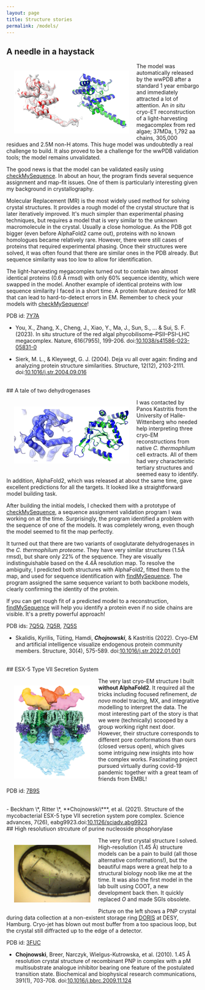```yaml
---
layout: page
title: Structure stories
permalink: /models/
---
```


## A needle in a haystack

<p>
<img src="/data/lhc_small.jpg" style="float:left;width:300px;margin:20px;">
The model was automatically released by the wwPDB after a standard 1 year embargo and immediately attracted a lot of attention. An <i>in situ</i> cryo-ET reconstruction of a light-harvesting megacomplex from red algae; 37MDa, 1,792 aa chains, 305,000 residues and 2.5M non-H atoms. This huge model was undoubtedly a real challenge to build. It also proved to be a challenge for the wwPDB validation tools; the model remains unvalidated.
</p>

The good news is that the model can be validated easily using [checkMySequence](https://gitlab.com/gchojnowski/checkmysequence). In about an hour, the program finds several sequence assignment and map-fit issues. One of them is particularly interesting given my background in crystallography.


Molecular Replacement (MR) is the most widely used method for solving crystal structures. It provides a rough model of the crystal structure that is later iteratively improved. It's much simpler than experimental phasing techniques, but requires a model that is very similar to the unknown macromolecule in the crystal. Usually a close homologue. As the PDB got bigger (even before AlphaFold2 came out), proteins with no known homologues became relatively rare. However, there were still cases of proteins that required experimental phasing. Once their structures were solved, it was often found that there are similar ones in the PDB already. But sequence similarity was too low to allow for identification.


The light-harvesting megacomplex turned out to contain two almost identical proteins (0.6 Å rmsd) with only 60% sequence identity, which were swapped in the model. Another example of identical proteins with low sequence similarity I faced in a short time. A protein feature desired for MR that can lead to hard-to-detect errors in EM. Remember to check your models with [checkMySequence](https://gitlab.com/gchojnowski/checkmysequence)!

PDB id: <a href="https://www.rcsb.org/structure/7Y7A">7Y7A</a>

 - You, X., Zhang, X., Cheng, J., Xiao, Y., Ma, J., Sun, S., ... & Sui, S. F. (2023). In situ structure of the red algal phycobilisome–PSII–PSI–LHC megacomplex. Nature, 616(7955), 199-206. doi:<a href="https://doi.org/10.1038/s41586-023-05831-0">10.1038/s41586-023-05831-0</a>

 - Sierk, M. L., & Kleywegt, G. J. (2004). Deja vu all over again: finding and analyzing protein structure similarities. Structure, 12(12), 2103-2111. doi:<a href="https://doi.org/10.1016/j.str.2004.09.016">10.1016/j.str.2004.09.016</a>


<br/>
## A tale of two dehydrogenases
<p>
<img src="/data/gamma_dehydro_small.jpg" style="float:left;width:300px;margin:20px;">

I was contacted by Panos Kastritis from the University of Halle-Wittenberg who needed help interpreting three cryo-EM reconstructions from native <i>C. thermophilum</i> cell extracts. All of them had very characteristic tertiary structures and seemed easy to identify. In addition, AlphaFold2, which was released at about the same time, gave excellent predictions for all the targets. It looked like a straightforward model building task.
</p>

After building the initial models, I checked them with a prototype of [checkMySequence](https://gitlab.com/gchojnowski/checkmysequence), a sequence assignment validation program I was working on at the time. Surprisingly, the program identified a problem with the sequence of one of the models. It was completely wrong, even though the model seemed to fit the map perfectly.

It turned out that there are two variants of oxoglutarate dehydrogenases in the _C. thermophilum proteome_. They have very similar structures (1.5Å rmsd), but share only 22% of the sequence. They are visually indistinguishable based on the 4.4Å resolution map. To resolve the ambiguity, I predicted both structures with AlphaFold2, fitted them to the map, and used for sequence identification with <a href="https://gitlab.com/gchojnowski/findMySequence">findMySequence</a>. The program assigned the same sequence variant to both backbone models, clearly confirming the identity of the protein.

If you can get rough fit of a predicted model to a reconstruction, <a href="https://gitlab.com/gchojnowski/findMySequence">findMySequence</a> will help you identify a protein even if no side chains are visible. It's a pretty powerful approach!

PDB ids: <a href="https://www.rcsb.org/structure/7Q5Q">7Q5Q</a>, <a href="https://www.rcsb.org/structure/7Q5R">7Q5R</a>, <a href="https://www.rcsb.org/structure/7Q5S">7Q5S</a>

 - Skalidis, Kyrilis, Tüting, Hamdi, ***Chojnowski***, & Kastritis (2022). Cryo-EM and artificial intelligence visualize endogenous protein community members. Structure, 30(4), 575-589. doi:<a href="https://doi.org/10.1016/j.str.2022.01.001">10.1016/j.str.2022.01.001</a>

<br/>
## ESX-5 Type VII Secretion System

<p>
<img src="/data/esx5_small.jpg" style="float:left;width:200px;margin:20px;">
The very last cryo-EM structure I built <b>without AlphaFold2</b>. It required all the tricks including focused refinement, <i>de novo</i> model tracing, MX, and integrative modelling to interpret the data. The most interesting part of the story is that we were (technically) scooped by a group working right next door. However, their structure corresponds to different pore conformations than ours (closed versus open), which gives some intriguing new insights into how the complex works.
Fascinating project pursued virtually during covid-19 pandemic together with a great team of friends from EMBL!
</p>

PDB id: <a href="https://www.rcsb.org/structure/7B9S">7B9S</a>

<br/>
 - Beckham \*, Ritter \*, **Chojnowski\***, et al. (2021). Structure of the mycobacterial ESX-5 type VII secretion system pore complex. Science advances, 7(26), eabg9923.doi:<a href="https://doi.org/10.1126/sciadv.abg9923">10.1126/sciadv.abg9923</a>

<br/>
## High resolutiuon strcuture of purine nucleoside phosphorylase
<p>
<img src="/data/pnp_small.jpg" style="float:left;width:200px;margin:20px;">
The very first crystal structure I solved. High-resolution (1.45 Å) structure models can be a pain to build (all those alternative conformations!), but the beautiful maps were a great help to a structural biology noob like me at the time. It was also the first model in the lab built using COOT, a new development back then. It quickly replaced <i>O</i> and made SGIs obsolete. 
</p>

Picture on the left shows a PNP crystal during data collection at a non-existent storage ring <a href="https://www.desy.de/e141261/e158573/e158613/index_eng.html">DORIS</a> at DESY, Hamburg. Cryo-jet has blown out most buffer from a too spacious loop, but the crystal still diffracted up to the edge of a detector.

PDB id: <a href="https://www.rcsb.org/structure/3FUC">3FUC</a>

 - **Chojnowski**, Breer, Narczyk, Wielgus-Kutrowska, et al. (2010). 1.45 Å resolution crystal structure of recombinant PNP in complex with a pM multisubstrate analogue inhibitor bearing one feature of the postulated transition state. Biochemical and biophysical research communications, 391(1), 703-708. doi:<a href="https://doi.org/10.1016/j.bbrc.2009.11.124">10.1016/j.bbrc.2009.11.124</a>
